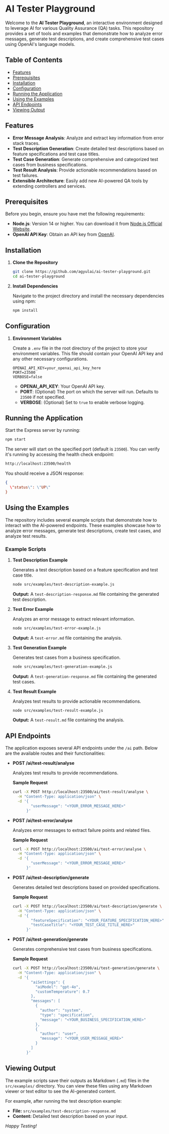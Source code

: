 # AI Tester Playground

Welcome to the **AI Tester Playground**, an interactive environment designed to leverage AI for various Quality Assurance (QA) tasks. This repository provides a set of tools and examples that demonstrate how to analyze error messages, generate test descriptions, and create comprehensive test cases using OpenAI's language models.

## Table of Contents

- [Features](#features)
- [Prerequisites](#prerequisites)
- [Installation](#installation)
- [Configuration](#configuration)
- [Running the Application](#running-the-application)
- [Using the Examples](#using-the-examples)
- [API Endpoints](#api-endpoints)
- [Viewing Output](#viewing-output)

## Features

- **Error Message Analysis**: Analyze and extract key information from error stack traces.
- **Test Description Generation**: Create detailed test descriptions based on feature specifications and test case titles.
- **Test Case Generation**: Generate comprehensive and categorized test cases from business specifications.
- **Test Result Analysis**: Provide actionable recommendations based on test failures.
- **Extensible Architecture**: Easily add new AI-powered QA tools by extending controllers and services.

## Prerequisites

Before you begin, ensure you have met the following requirements:

- **Node.js**: Version 14 or higher. You can download it from [Node.js Official Website](https://nodejs.org/).
- **OpenAI API Key**: Obtain an API key from [OpenAI](https://openai.com/).

## Installation

1. **Clone the Repository**

   ```bash
   git clone https://github.com/agyulai/ai-tester-playground.git
   cd ai-tester-playground
   ```

2. **Install Dependencies**

   Navigate to the project directory and install the necessary dependencies using npm:

   ```bash
   npm install
   ```

## Configuration

1. **Environment Variables**

   Create a `.env` file in the root directory of the project to store your environment variables. This file should contain your OpenAI API key and any other necessary configurations.

   ```env
   OPENAI_API_KEY=your_openai_api_key_here
   PORT=23500
   VERBOSE=false
   ```

    - **OPENAI_API_KEY**: Your OpenAI API key.
    - **PORT**: (Optional) The port on which the server will run. Defaults to `23500` if not specified.
    - **VERBOSE**: (Optional) Set to `true` to enable verbose logging.

## Running the Application

Start the Express server by running:

```bash
npm start
```

The server will start on the specified port (default is `23500`). You can verify it's running by accessing the health check endpoint:

```bash
http://localhost:23500/health
```

You should receive a JSON response:

```json
{
  \"status\": \"UP\"
}
```

## Using the Examples

The repository includes several example scripts that demonstrate how to interact with the AI-powered endpoints. These examples showcase how to analyze error messages, generate test descriptions, create test cases, and analyze test results.

### Example Scripts

1. **Test Description Example**

   Generates a test description based on a feature specification and test case title.

   ```bash
   node src/examples/test-description-example.js
   ```

   **Output:** A `test-description-response.md` file containing the generated test description.

2. **Test Error Example**

   Analyzes an error message to extract relevant information.

   ```bash
   node src/examples/test-error-example.js
   ```

   **Output:** A `test-error.md` file containing the analysis.

3. **Test Generation Example**

   Generates test cases from a business specification.

   ```bash
   node src/examples/test-generation-example.js
   ```

   **Output:** A `test-generation-response.md` file containing the generated test cases.

4. **Test Result Example**

   Analyzes test results to provide actionable recommendations.

   ```bash
   node src/examples/test-result-example.js
   ```

   **Output:** A `test-result.md` file containing the analysis.

## API Endpoints

The application exposes several API endpoints under the `/ai` path. Below are the available routes and their functionalities:

- **POST /ai/test-result/analyse**

  Analyzes test results to provide recommendations.

  **Sample Request**
   
   ```bash
   curl -X POST http://localhost:23500/ai/test-result/analyse \
     -H "Content-Type: application/json" \
     -d '{
           "userMessage": "<YOUR_ERROR_MESSAGE_HERE>"
         }'
   ```

- **POST /ai/test-error/analyse**

  Analyzes error messages to extract failure points and related files.
  
  **Sample Request**
   
   ```bash
   curl -X POST http://localhost:23500/ai/test-error/analyse \
     -H "Content-Type: application/json" \
     -d '{
           "userMessage": "<YOUR_ERROR_MESSAGE_HERE>"
         }'
   ```

- **POST /ai/test-description/generate**

  Generates detailed test descriptions based on provided specifications.
  
  **Sample Request**
   
   ```bash
   curl -X POST http://localhost:23500/ai/test-description/generate \
     -H "Content-Type: application/json" \
     -d '{
           "featureSpecification": "<YOUR_FEATURE_SPECIFICATION_HERE>",
           "testCaseTitle": "<YOUR_TEST_CASE_TITLE_HERE>"
         }'

   ```

- **POST /ai/test-generation/generate**

  Generates comprehensive test cases from business specifications.

   **Sample Request**
   
   ```bash
   curl -X POST http://localhost:23500/ai/test-generation/generate \
     -H "Content-Type: application/json" \
     -d '{
           "aiSettings": {
             "aiModel": "gpt-4o",
             "customTemperature": 0.7
           },
           "messages": [
             {
               "author": "system",
               "type": "specification",
               "message": "<YOUR_BUSINESS_SPECIFICATION_HERE>"
             },
             {
               "author": "user",
               "message": "<YOUR_USER_MESSAGE_HERE>"
             }
           ]
         }'
   ```

## Viewing Output

The example scripts save their outputs as Markdown (`.md`) files in the `src/examples/` directory. You can view these files using any Markdown viewer or text editor to see the AI-generated content.

For example, after running the test description example:

- **File:** `src/examples/test-description-response.md`
- **Content:** Detailed test description based on your input.


*Happy Testing!*
